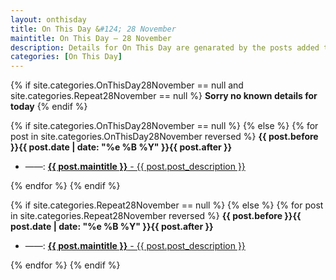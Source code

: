 ```yaml
---
layout: onthisday
title: On This Day &#124; 28 November
maintitle: On This Day — 28 November
description: Details for On This Day are genarated by the posts added to the website so the content is subject to changes/updates over time.
categories: [On This Day]
---
```


{% if site.categories.OnThisDay28November == null and site.categories.Repeat28November == null %}
<strong>Sorry no known details for today</strong>
{% endif %}

{% if site.categories.OnThisDay28November == null %}
{% else %}
{% for post in site.categories.OnThisDay28November reversed %}
<strong>{{ post.before }}{{ post.date | date: "%e %B %Y" }}{{ post.after }}</strong>
<ul>
<li> ——: <a class="{{ post.class }}" href="{{ post.url }}"><strong>{{ post.maintitle }}</strong> - {{ post.post_description }}</a></li>
</ul>
{% endfor %}
{% endif %}

{% if site.categories.Repeat28November == null %}
{% else %}
{% for post in site.categories.Repeat28November reversed %}
<strong>{{ post.before }}{{ post.date | date: "%e %B %Y" }}{{ post.after }}</strong>
<ul>
<li> ——: <a class="{{ post.class }}" href="{{ post.url }}"><strong>{{ post.maintitle }}</strong> - {{ post.post_description }}</a></li>
</ul>
{% endfor %}
{% endif %}
